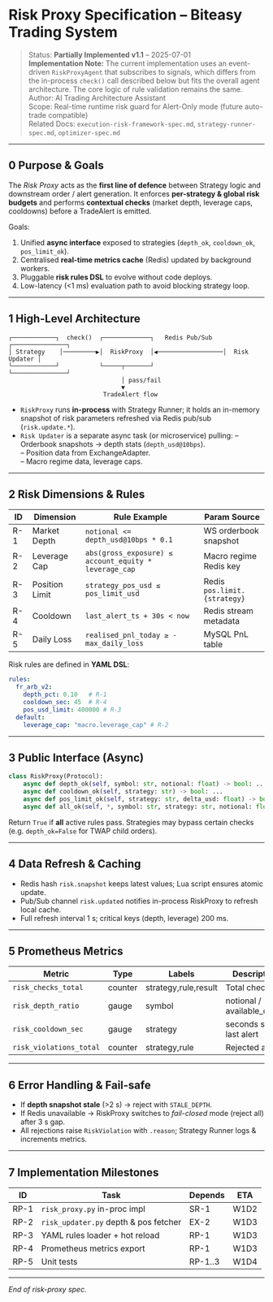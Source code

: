 # Risk Proxy Specification – Biteasy Trading System

> Status: **Partially Implemented v1.1** – 2025-07-01  
> **Implementation Note:** The current implementation uses an event-driven `RiskProxyAgent` that subscribes to signals, which differs from the in-process `check()` call described below but fits the overall agent architecture. The core logic of rule validation remains the same.  
> Author: AI Trading Architecture Assistant  
> Scope: Real-time runtime risk guard for Alert-Only mode (future auto-trade compatible)  
> Related Docs: `execution-risk-framework-spec.md`, `strategy-runner-spec.md`, `optimizer-spec.md`

---

## 0  Purpose & Goals

The *Risk Proxy* acts as the **first line of defence** between Strategy logic and downstream order / alert generation.  It enforces **per-strategy & global risk budgets** and performs **contextual checks** (market depth, leverage caps, cooldowns) before a TradeAlert is emitted.

Goals:

1. Unified **async interface** exposed to strategies (`depth_ok`, `cooldown_ok`, `pos_limit_ok`).
2. Centralised **real-time metrics cache** (Redis) updated by background workers.
3. Pluggable **risk rules DSL** to evolve without code deploys.
4. Low-latency (<1 ms) evaluation path to avoid blocking strategy loop.

---

## 1  High-Level Architecture

```text
┌────────────┐  check()  ┌─────────────┐   Redis Pub/Sub   ┌───────────────┐
│ Strategy    │─────────▶│  RiskProxy  │◀──────────────────│  Risk Updater │
└────────────┘           └─────┬───────┘                   └───────────────┘
                               │ pass/fail
                               ▼
                          TradeAlert flow
```

* `RiskProxy` runs **in-process** with Strategy Runner; it holds an in-memory snapshot of risk parameters refreshed via Redis pub/sub (`risk.update.*`).
* `Risk Updater` is a separate async task (or microservice) pulling:
  – Orderbook snapshots → depth stats (`depth_usd@10bps`).  
  – Position data from ExchangeAdapter.  
  – Macro regime data, leverage caps.

---

## 2  Risk Dimensions & Rules

| ID | Dimension | Rule Example | Param Source |
|----|-----------|--------------|--------------|
| R-1 | Market Depth | `notional <= depth_usd@10bps * 0.1` | WS orderbook snapshot |
| R-2 | Leverage Cap | `abs(gross_exposure) ≤ account_equity * leverage_cap` | Macro regime Redis key |
| R-3 | Position Limit | `strategy_pos_usd ≤ pos_limit_usd` | Redis `pos.limit.{strategy}` |
| R-4 | Cooldown | `last_alert_ts + 30s < now` | Redis stream metadata |
| R-5 | Daily Loss | `realised_pnl_today ≥ -max_daily_loss` | MySQL PnL table |

Risk rules are defined in **YAML DSL**:

```yaml
rules:
  fr_arb_v2:
    depth_pct: 0.10   # R-1
    cooldown_sec: 45  # R-4
    pos_usd_limit: 400000 # R-3
  default:
    leverage_cap: "macro.leverage_cap" # R-2
```

---

## 3  Public Interface (Async)

```python
class RiskProxy(Protocol):
    async def depth_ok(self, symbol: str, notional: float) -> bool: ...
    async def cooldown_ok(self, strategy: str) -> bool: ...
    async def pos_limit_ok(self, strategy: str, delta_usd: float) -> bool: ...
    async def all_ok(self, *, symbol: str, strategy: str, notional: float) -> bool: ...
```

Return `True` if **all** active rules pass.  Strategies may bypass certain checks (e.g. `depth_ok=False` for TWAP child orders).

---

## 4  Data Refresh & Caching

* Redis hash `risk.snapshot` keeps latest values; Lua script ensures atomic update.
* Pub/Sub channel `risk.updated` notifies in-process RiskProxy to refresh local cache.
* Full refresh interval 1 s; critical keys (depth, leverage) 200 ms.

---

## 5  Prometheus Metrics

| Metric | Type | Labels | Description |
|--------|------|--------|-------------|
| `risk_checks_total` | counter | strategy,rule,result | Total checks |
| `risk_depth_ratio` | gauge | symbol | notional / available_depth |
| `risk_cooldown_sec` | gauge | strategy | seconds since last alert |
| `risk_violations_total` | counter | strategy,rule | Rejected alerts |

---

## 6  Error Handling & Fail-safe

* If **depth snapshot stale** (>2 s) → reject with `STALE_DEPTH`.
* If Redis unavailable → RiskProxy switches to *fail-closed* mode (reject all) after 3 s gap.
* All rejections raise `RiskViolation` with `.reason`;
  Strategy Runner logs & increments metrics.

---

## 7  Implementation Milestones

| ID | Task | Depends | ETA |
|----|------|---------|-----|
| RP-1 | `risk_proxy.py` in-proc impl | SR-1 | W1D2 |
| RP-2 | `risk_updater.py` depth & pos fetcher | EX-2 | W1D3 |
| RP-3 | YAML rules loader + hot reload | RP-1 | W1D3 |
| RP-4 | Prometheus metrics export | RP-1 | W1D3 |
| RP-5 | Unit tests | RP-1..3 | W1D4 |

---

*End of risk-proxy spec.* 